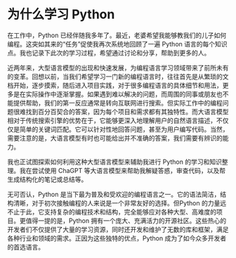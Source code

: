 # 为什么学习 Python

在工作中，Python 已经伴随我多年了。最近，老婆希望我能够教我们的儿子如何编程。这突如其来的“任务”促使我再次系统地回顾了一遍 Python 语言的每个知识点。我也记录下此次的学习过程，希望通过讨论和分享，帮助到更多的人。

近两年来，大型语言模型的出现和快速发展，为编程语言学习领域带来了前所未有的变革。回想以前，当我们希望学习一门新的编程语言时，往往首先是从繁琐的文档开始，逐步摸索，随后进入项目实践，对于很多编程语言的具体细节和用法，更多是在实际操作中逐渐掌握。如果遇到难以解决的问题，而周围的同事或朋友也不能提供帮助，我们的第一反应通常是转向互联网进行搜索。但实际工作中的编程问题很难找到百分百契合的答案，因为每个项目和需求都有其独特性。而大语言模型相对于传统搜索引擎的优势在于，它能够更深入地理解用户的自然语言描述，不仅仅是简单的关键词匹配。它可以针对性地回答问题，甚至为用户编写代码。当然，需要注意的是，大语言模型有时也可能给出并不准确的答案，我们需要有辨识的能力。

我也正试图探索如何利用这种大型语言模型来辅助我进行 Python 的学习和知识整理。我在尝试使用 ChaGPT 等大语言模型来帮助我解疑答惑，审查代码，以及帮生成结构化的笔记或总结等。

无可否认，Python 是当下最为普及和受欢迎的编程语言之一。它的语法简洁，结构清晰，对于初次接触编程的人来说是一个非常友好的选择。但Python 的力量远不止于此，它支持复杂的编程技术和结构，完全能够应对各种大型、高难度的项目。更值得一提的是，Python 拥有一个庞大、充满活力的开源社区。这些热心的开发者们不仅提供了大量的学习资源，同时还开发和维护了无数的库和框架，满足各种行业和领域的需求。正因为这些独特的优点，Python 成为了如今众多开发者的首选语言。